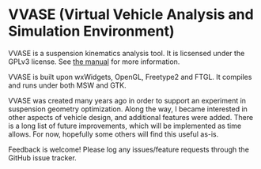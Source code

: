 VVASE (Virtual Vehicle Analysis and Simulation Environment)
===========================================================

VVASE is a suspension kinematics analysis tool.  It is licsensed under the GPLv3 license.  See [the manual](http://github.com/KerryL/DataPlotter/wiki/Home) for more information.

VVASE is built upon wxWidgets, OpenGL, Freetype2 and FTGL.  It compiles and runs under both MSW and GTK.

VVASE was created many years ago in order to support an experiment in suspension geometry optimization.  Along the way, I became interested in other aspects of vehicle design, and additional features were added.  There is a long list of future improvements, which will be implemented as time allows.  For now, hopefully some others will find this useful as-is.

Feedback is welcome!  Please log any issues/feature requests through the GitHub issue tracker.
